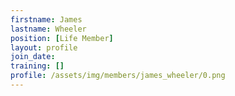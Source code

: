 ```yaml
---
firstname: James
lastname: Wheeler
position: [Life Member]
layout: profile
join_date:
training: []
profile: /assets/img/members/james_wheeler/0.png
---
```


